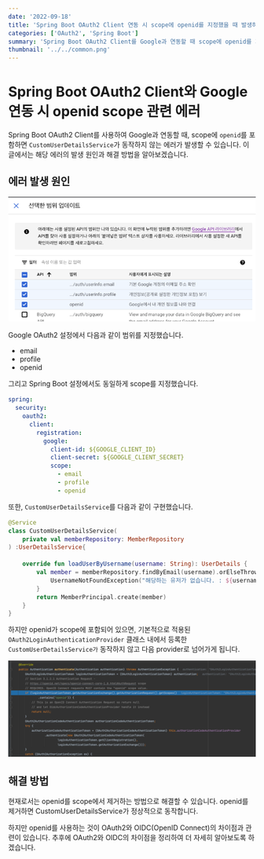 ```yaml
---
date: '2022-09-18' 
title: 'Spring Boot OAuth2 Client 연동 시 scope에 openid를 지정했을 때 발생하는 에러' 
categories: ['OAuth2', 'Spring Boot'] 
summary: 'Spring Boot OAuth2 Client를 Google과 연동할 때 scope에 openid를 지정하면 발생하는 에러의 원인과 해결 방법을 알아봅니다.' 
thumbnail: '../../common.png'
---
```


# Spring Boot OAuth2 Client와 Google 연동 시 openid scope 관련 에러

Spring Boot OAuth2 Client를 사용하여 Google과 연동할 때, 
scope에 ```openid```를 포함하면 ```CustomUserDetailsService```가 동작하지 않는 에러가 발생할 수 있습니다. 
이 글에서는 해당 에러의 발생 원인과 해결 방법을 알아보겠습니다.

## 에러 발생 원인

![Google_Scope](./google-scope.png)

Google OAuth2 설정에서 다음과 같이 범위를 지정했습니다.

* email
* profile
* openid

그리고 Spring Boot 설정에서도 동일하게 scope를 지정했습니다.

```yaml
spring:
  security:
    oauth2:
      client:
        registration:
          google:
            client-id: ${GOOGLE_CLIENT_ID}
            client-secret: ${GOOGLE_CLIENT_SECRET}
            scope:
              - email
              - profile
              - openid
```

또한, ```CustomUserDetailsService```를 다음과 같이 구현했습니다.

```kotlin
@Service
class CustomUserDetailsService(
    private val memberRepository: MemberRepository
) :UserDetailsService{

    override fun loadUserByUsername(username: String): UserDetails {
        val member = memberRepository.findByEmail(username).orElseThrow {
            UsernameNotFoundException("해당하는 유저가 없습니다. : ${username}")
        }
        return MemberPrincipal.create(member)
    }
}
```

하지만 openid가 scope에 포함되어 있으면, 
기본적으로 적용된 ```OAuth2LoginAuthenticationProvider``` 클래스 내에서 등록한 ```CustomUserDetailsService가``` 동작하지 않고
다음 provider로 넘어가게 됩니다.

![SKIP_Provider](./openid-skip-provider.png)

## 해결 방법
현재로서는 openid를 scope에서 제거하는 방법으로 해결할 수 있습니다. openid를 제거하면 CustomUserDetailsService가 정상적으로 동작합니다.

하지만 openid를 사용하는 것이 OAuth2와 OIDC(OpenID Connect)의 차이점과 관련이 있습니다. 
추후에 OAuth2와 OIDC의 차이점을 정리하여 더 자세히 알아보도록 하겠습니다.
